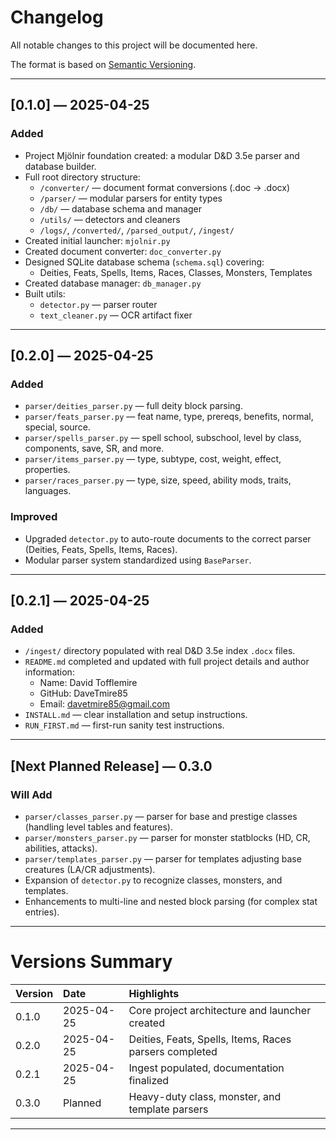 # Changelog
All notable changes to this project will be documented here.

The format is based on [Semantic Versioning](https://semver.org/).

---

## [0.1.0] — 2025-04-25

### Added
- Project Mjölnir foundation created: a modular D&D 3.5e parser and database builder.
- Full root directory structure:
  - `/converter/` — document format conversions (.doc → .docx)
  - `/parser/` — modular parsers for entity types
  - `/db/` — database schema and manager
  - `/utils/` — detectors and cleaners
  - `/logs/`, `/converted/`, `/parsed_output/`, `/ingest/`
- Created initial launcher: `mjolnir.py`
- Created document converter: `doc_converter.py`
- Designed SQLite database schema (`schema.sql`) covering:
  - Deities, Feats, Spells, Items, Races, Classes, Monsters, Templates
- Created database manager: `db_manager.py`
- Built utils:
  - `detector.py` — parser router
  - `text_cleaner.py` — OCR artifact fixer

---

## [0.2.0] — 2025-04-25

### Added
- `parser/deities_parser.py` — full deity block parsing.
- `parser/feats_parser.py` — feat name, type, prereqs, benefits, normal, special, source.
- `parser/spells_parser.py` — spell school, subschool, level by class, components, save, SR, and more.
- `parser/items_parser.py` — type, subtype, cost, weight, effect, properties.
- `parser/races_parser.py` — type, size, speed, ability mods, traits, languages.

### Improved
- Upgraded `detector.py` to auto-route documents to the correct parser (Deities, Feats, Spells, Items, Races).
- Modular parser system standardized using `BaseParser`.

---

## [0.2.1] — 2025-04-25

### Added
- `/ingest/` directory populated with real D&D 3.5e index `.docx` files.
- `README.md` completed and updated with full project details and author information:
  - Name: David Tofflemire
  - GitHub: DaveTmire85
  - Email: davetmire85@gmail.com
- `INSTALL.md` — clear installation and setup instructions.
- `RUN_FIRST.md` — first-run sanity test instructions.

---

## [Next Planned Release] — 0.3.0

### Will Add
- `parser/classes_parser.py` — parser for base and prestige classes (handling level tables and features).
- `parser/monsters_parser.py` — parser for monster statblocks (HD, CR, abilities, attacks).
- `parser/templates_parser.py` — parser for templates adjusting base creatures (LA/CR adjustments).
- Expansion of `detector.py` to recognize classes, monsters, and templates.
- Enhancements to multi-line and nested block parsing (for complex stat entries).

---

# Versions Summary

| Version | Date | Highlights |
|:---|:---|:---|
| 0.1.0 | 2025-04-25 | Core project architecture and launcher created |
| 0.2.0 | 2025-04-25 | Deities, Feats, Spells, Items, Races parsers completed |
| 0.2.1 | 2025-04-25 | Ingest populated, documentation finalized |
| 0.3.0 | Planned | Heavy-duty class, monster, and template parsers |

---

